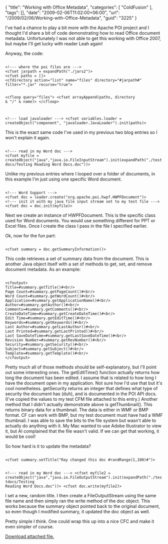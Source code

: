 {
	"title": "Working with Office Metadata",
	"categories": [
		"ColdFusion"
	],
	"tags": [],
	"date": "2009-02-06T11:02:00+06:00",
	"url": "/2009/02/06/Working-with-Office-Metadata",
	"guid": "3225"
}

I've had a chance to play a bit more with the Apache POI project and I thought I'd share a bit of code demonstrating how to read Office document metadata. Unfortunately I was not able to get this working with Office 2007, but maybe I'll get lucky with reader Leah again!
<!--more-->
Anyway, the code:

<code>
&lt;!--- where the poi files are ---&gt;
&lt;cfset jarpath = expandPath("./jars2")&gt;
&lt;cfset paths = []&gt;
&lt;cfdirectory action="list" name="files" directory="#jarpath#" filter="*.jar" recurse="true"&gt;

&lt;cfloop query="files"&gt;
	&lt;cfset arrayAppend(paths, directory & "/" & name)&gt;
&lt;/cfloop&gt;

&lt;!--- load javaloader ---&gt;
&lt;cfset variables.loader = createObject("component", "javaloader.JavaLoader").init(paths)&gt;
</code>

This is the exact same code I've used in my previous two blog entries so I won't explain it again. 

<code>
&lt;!--- read in my Word doc ---&gt;
&lt;cfset myfile = createObject("java","java.io.FileInputStream").init(expandPath("./testdocs/Testing Reading Word Docs.doc"))&gt;
</code>

Unlike my previous entries where I looped over a folder of documents, in this example I'm just using one specific Word document.

<code>
&lt;!--- Word Support ---&gt;
&lt;cfset doc = loader.create("org.apache.poi.hwpf.HWPFDocument")&gt;
&lt;!--- init it with my java file input stream set to my test file ---&gt;
&lt;cfset doc = doc.init(myfile)&gt;
</code>

Next we create an instance of HWPFDocument. This is the specific class used for Word documents. You would use something different for PPT or Excel files. Once I create the class I pass in the file I specified earlier.

Ok, now for the fun part:

<code>
&lt;cfset summary = doc.getSummaryInformation()&gt;
</code>

This code retrieves a set of summary data from the document. This is another Java object itself with a set of methods to get, set, and remove document metadata. As an example:

<code>
&lt;cfoutput&gt;
Title=#summary.getTitle()#&lt;br/&gt;
Page Count=#summary.getPageCount()#&lt;br/&gt;
Word Count=#summary.getWordCount()#&lt;br/&gt;
Application=#summary.getApplicationName()#&lt;br/&gt;
Author=#summary.getAuthor()#&lt;br/&gt;
Comments=#summary.getComments()#&lt;br/&gt;
CreateDateTime=#summary.getCreateDateTime()#&lt;br/&gt;
Edit Time=#summary.getEditTime()#&lt;br/&gt;
Keywords=#summary.getKeywords()#&lt;br/&gt;
Last Author=#summary.getLastAuthor()#&lt;br/&gt;
Last Printed=#summary.getLastPrinted()#&lt;br/&gt;
Last SaveDateTime=#summary.getLastSaveDateTime()#&lt;br/&gt;
Revision Number=#summary.getRevNumber()#&lt;br/&gt;
Security=#summary.getSecurity()#&lt;br/&gt;
Subject=#summary.getSubject()#&lt;br/&gt;
Template=#summary.getTemplate()#&lt;br/&gt;
&lt;/cfoutput&gt;
</code>

Pretty much all of those methods should be self-explanatory, but I'll point out some interesting ones. The getEditTime() function actually returns how long the document has been edited. I assume that is related to how long I have the document open in my application. Not sure how I'd use that but it's cool nonetheless. getSecurity returns an integer that defines what type of security the document has (duh), and is documented in the POI API docs. (I've copied the values to my test CFM file attached to this entry.) Another method that I didn't actually demonstrate above is getThumbnail(). This returns binary data for a thumbnail. The data is either in WMF or BMP format. CF can work with BMP, but my test document must have had a WMF thumbnail. I was able to save the bits to the file system but wasn't able to actually do anything with it. My Mac wanted to use Adobe Illustrator to view it, but AI complained that the file wasn't valid. If we can get that working, it would be cool!

So how hard is it to update the metadata?

<code>
&lt;cfset summary.setTitle("Ray changed this doc #randRange(1,100)#")&gt;
	
&lt;!--- read in my Word doc ---&gt;
&lt;cfset myfile2 = createObject("java","java.io.FileOutputStream").init(expandPath("./testdocs/Testing Reading Word Docs.doc"))&gt;
&lt;cfset doc.write(myfile2)&gt;
</code>

I set a new, random title. I then create a FileOutputStream using the same file name and then simply ran the write method of the doc object. This works because the summary object pointed back to the original document, so even though I modified summary, it updated the doc object as well.

Pretty simple I think. One could wrap this up into a nice CFC and make it even simpler of course.<p><a href='enclosures/D%3A%5Chosts%5Cwww%2Ecoldfusionjedi%2Ecom%5Cenclosures%2Ftest4%2Ecfm%2Ezip'>Download attached file.</a></p>